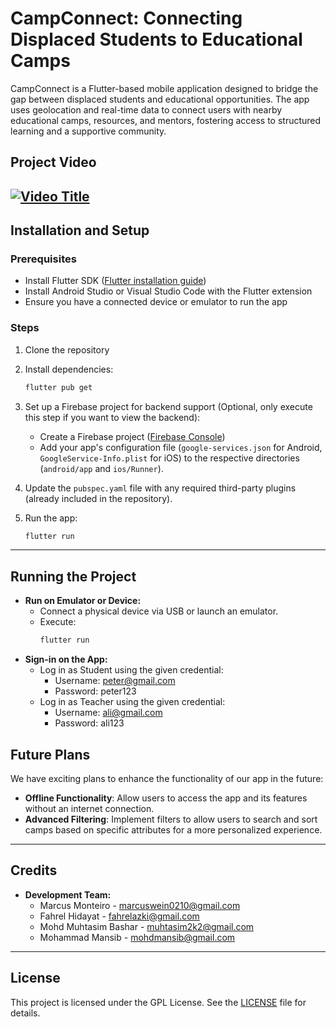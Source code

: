 # CampConnect: Connecting Displaced Students to Educational Camps

CampConnect is a Flutter-based mobile application designed to bridge the gap between displaced students and educational opportunities. The app uses geolocation and real-time data to connect users with nearby educational camps, resources, and mentors, fostering access to structured learning and a supportive community.

## Project Video

## [![Video Title](https://img.youtube.com/vi/NW1u85gMUBk/0.jpg)](https://www.youtube.com/watch?v=NW1u85gMUBk)

## Installation and Setup

### Prerequisites

- Install Flutter SDK ([Flutter installation guide](https://flutter.dev/docs/get-started/install))
- Install Android Studio or Visual Studio Code with the Flutter extension
- Ensure you have a connected device or emulator to run the app

### Steps

1. Clone the repository
2. Install dependencies:
   ```bash
   flutter pub get
   ```
3. Set up a Firebase project for backend support (Optional, only execute this step if you want to view the backend):
   - Create a Firebase project ([Firebase Console](https://console.firebase.google.com/))
   - Add your app's configuration file (`google-services.json` for Android, `GoogleService-Info.plist` for iOS) to the respective directories (`android/app` and `ios/Runner`).
4. Update the `pubspec.yaml` file with any required third-party plugins (already included in the repository).

5. Run the app:
   ```bash
   flutter run
   ```

---

## Running the Project

- **Run on Emulator or Device:**
  - Connect a physical device via USB or launch an emulator.
  - Execute:
    ```bash
    flutter run
    ```
- **Sign-in on the App:**
  - Log in as Student using the given credential:
    - Username: peter@gmail.com
    - Password: peter123
  - Log in as Teacher using the given credential:
    - Username: ali@gmail.com
    - Password: ali123

## Future Plans

We have exciting plans to enhance the functionality of our app in the future:

- **Offline Functionality**: Allow users to access the app and its features without an internet connection.
- **Advanced Filtering**: Implement filters to allow users to search and sort camps based on specific attributes for a more personalized experience.

---

## Credits

- **Development Team:**
  - Marcus Monteiro - marcuswein0210@gmail.com
  - Fahrel Hidayat - fahrelazki@gmail.com
  - Mohd Muhtasim Bashar - muhtasim2k2@gmail.com
  - Mohammad Mansib - mohdmansib@gmail.com

---

## License

This project is licensed under the GPL License. See the [LICENSE](LICENSE) file for details.
